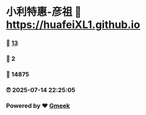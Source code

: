 # 小利特惠-彦祖 :link: https://huafeiXL1.github.io 
### :page_facing_up: [13](https://huafeiXL1.github.io/tag.html) 
### :speech_balloon: 2 
### :hibiscus: 14875 
### :alarm_clock: 2025-07-14 22:25:05 
### Powered by :heart: [Gmeek](https://github.com/Meekdai/Gmeek)
